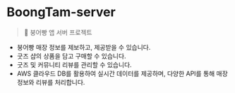 # **BoongTam-server**
 > 🐠 붕어빵 앱 서버 프로젝트

- 붕어빵 매장 정보를 제보하고, 제공받을 수 있습니다.
- 굿즈 샵의 상품을 담고 구매할 수 있습니다.
- 굿즈 및 커뮤니티 리뷰를 관리할 수 있습니다.
- AWS 클라우드 DB를 활용하여 실시간 데이터를 제공하며, 다양한 API를 통해 매장 정보와 리뷰를 처리합니다.
